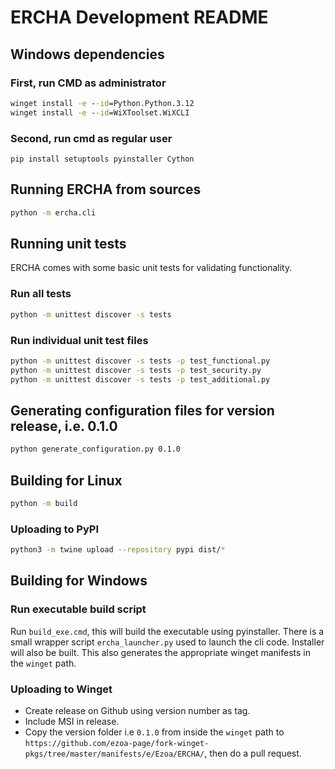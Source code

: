 # ERCHA Development README

## Windows dependencies
### First, run CMD as administrator
```cmd
winget install -e --id=Python.Python.3.12
winget install -e --id=WiXToolset.WiXCLI
```
### Second, run cmd as regular user
```
pip install setuptools pyinstaller Cython
```

## Running ERCHA from sources
```bash
python -m ercha.cli
```

## Running unit tests
ERCHA comes with some basic unit tests for validating functionality.

### Run all tests
```bash
python -m unittest discover -s tests
```

### Run individual unit test files
```bash
python -m unittest discover -s tests -p test_functional.py
python -m unittest discover -s tests -p test_security.py
python -m unittest discover -s tests -p test_additional.py
```

## Generating configuration files for version release, i.e. 0.1.0
```bash
python generate_configuration.py 0.1.0
```

## Building for Linux

```bash
python -m build
```

### Uploading to PyPI

```bash
python3 -m twine upload --repository pypi dist/*
```

## Building for Windows

### Run executable build script
Run `build_exe.cmd`, this will build the executable using pyinstaller. There is a small wrapper script `ercha_launcher.py` used to launch the cli code. Installer will also be built.
This also generates the appropriate winget manifests in the `winget` path.

### Uploading to Winget
* Create release on Github using version number as tag.
* Include MSI in release.
* Copy the version folder i.e `0.1.0` from inside the `winget` path to `https://github.com/ezoa-page/fork-winget-pkgs/tree/master/manifests/e/Ezoa/ERCHA/`, then do a pull request.
